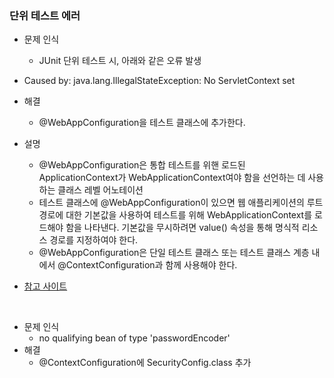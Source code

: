 ### 단위 테스트 에러
- 문제 인식
    - JUnit 단위 테스트 시, 아래와 같은 오류 발생
- Caused by: java.lang.IllegalStateException: No ServletContext set
- 해결    
    - @WebAppConfiguration을 테스트 클래스에 추가한다.
- 설명
    - @WebAppConfiguration은 통합 테스트를 위핸 로드된 ApplicationContext가 WebApplicationContext여야 함을 선언하는 데 사용하는 클래스 레벨 어노테이션
    - 테스트 클래스에 @WebAppConfiguration이 있으면 웹 애플리케이션의 루트 경로에 대한 기본값을 사용하여 테스트를 위해 WebApplicationContext를 로드해야 함을 나타낸다. 기본값을 무시하려면 value() 속성을 통해 명식적 리소스 경로를 지정하여야 한다.
    - @WebAppConfiguration은 단일 테스트 클래스 또는 테스트 클래스 계층 내에서 @ContextConfiguration과 함께 사용해야 한다.

- [참고 사이트](https://codinglog.tistory.com/91)

<br>

- 문제 인식
    - no qualifying bean of type 'passwordEncoder'
- 해결
    - @ContextConfiguration에 SecurityConfig.class 추가
